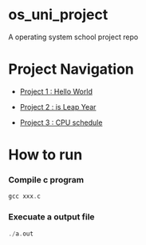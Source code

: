 # os_uni_project
A operating system school project repo

# Project Navigation

* [ Project 1 : Hello World ](/hello_world)

* [ Project 2 : is Leap Year ](/is_leap)

* [ Project 3 : CPU schedule ](/process)


# How to run

### Compile c program 
```c
gcc xxx.c
```

### Execuate a output file
```c
./a.out
```
